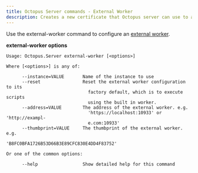 ```yaml
---
title: Octopus Server commands - External Worker
description: Creates a new certificate that Octopus server can use to authenticate itself with its Tentacles
---
```


Use the external-worker command to configure an [external worker](/docs/administration/workers#external-worker).

**external-worker options**

```text
Usage: Octopus.Server external-worker [<options>]

Where [<options>] is any of:

      --instance=VALUE       Name of the instance to use
      --reset                Reset the external worker configuration to its
                               factory default, which is to execute scripts
                               using the built in worker.
      --address=VALUE        The address of the external worker. e.g.
                               'https://localhost:10933' or 'http://exampl-
                               e.com:10933'
      --thumbprint=VALUE     The thumbprint of the external worker. e.g.
                               'B8FC0BFA1726B53D66B3E89CFC830E4DD4F83752'

Or one of the common options:

      --help                 Show detailed help for this command
```
